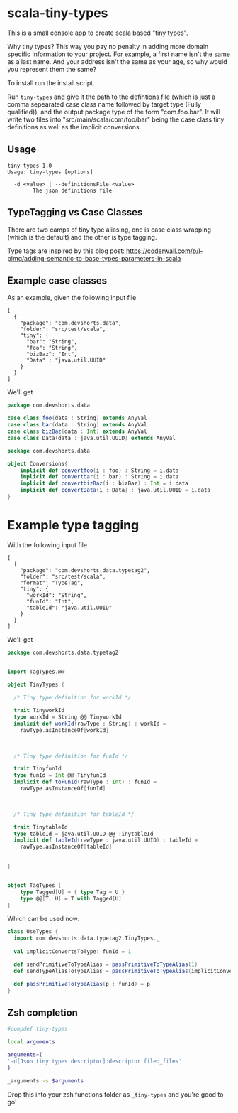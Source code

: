 # scala-tiny-types

This is a small console app to create scala based "tiny types". 

Why tiny types? This way you pay no penalty in adding more domain specific information to your project. For example,
a first name isn't the same as a last name. And your address isn't the same as your age, so why would you represent them the same?

To install run the install script.

Run `tiny-types` and give it the path to the defintions file (which is just a comma sepearated case class name followed by target type (Fully qualified)),
and the output package type of the form "com.foo.bar".  It will write two files into "src/main/scala/com/foo/bar" being the case class tiny 
definitions as well as the implicit conversions.

## Usage

```
tiny-types 1.0
Usage: tiny-types [options]

  -d <value> | --definitionsFile <value>
        The json definitions file
```        

## TypeTagging vs Case Classes

There are two camps of tiny type aliasing, one is case class wrapping (which is the default) and the other is type tagging.

Type tags are inspired by this blog post: https://coderwall.com/p/l-plmq/adding-semantic-to-base-types-parameters-in-scala

## Example case classes

As an example, given the following input file

```
[
  {
    "package": "com.devshorts.data",
    "folder": "src/test/scala",
    "tiny": {
      "bar": "String",
      "foo": "String",
      "bizBaz": "Int",
      "Data" : "java.util.UUID"
    }
  }
]
```

We'll get 

```scala
package com.devshorts.data

case class foo(data : String) extends AnyVal
case class bar(data : String) extends AnyVal
case class bizBaz(data : Int) extends AnyVal
case class Data(data : java.util.UUID) extends AnyVal
```

```scala
package com.devshorts.data

object Conversions{
    implicit def convertfoo(i : foo) : String = i.data
    implicit def convertbar(i : bar) : String = i.data
    implicit def convertbizBaz(i : bizBaz) : Int = i.data
    implicit def convertData(i : Data) : java.util.UUID = i.data
}
```

# Example type tagging

With the following input file

```
[
  {
    "package": "com.devshorts.data.typetag2",
    "folder": "src/test/scala",
    "format": "TypeTag",
    "tiny": {
      "workId": "String",
      "funId": "Int",
      "tableId": "java.util.UUID"
    }
  }
]
```

We'll get

```scala
package com.devshorts.data.typetag2


import TagTypes.@@

object TinyTypes {
   
  /* Tiny type definition for workId */

  trait TinyworkId
  type workId = String @@ TinyworkId
  implicit def workId(rawType : String) : workId =
    rawType.asInstanceOf[workId]

    

  /* Tiny type definition for funId */

  trait TinyfunId
  type funId = Int @@ TinyfunId
  implicit def toFunId(rawType : Int) : funId =
    rawType.asInstanceOf[funId]

    

  /* Tiny type definition for tableId */

  trait TinytableId
  type tableId = java.util.UUID @@ TinytableId
  implicit def tableId(rawType : java.util.UUID) : tableId =
    rawType.asInstanceOf[tableId]

    
}


object TagTypes {
    type Tagged[U] = { type Tag = U }
    type @@[T, U] = T with Tagged[U]
}
```

Which can be used now:

```scala
class UseTypes {
  import com.devshorts.data.typetag2.TinyTypes._
  
  val implicitConvertsToType: funId = 1

  def sendPrimitiveToTypeAlias = passPrimitiveToTypeAlias(1)
  def sendTypeAliasToTypeAlias = passPrimitiveToTypeAlias(implicitConvertsToType)

  def passPrimitiveToTypeAlias(p : funId) = p
}
```

## Zsh completion

```zsh
#compdef tiny-types

local arguments

arguments=(
'-d[Json tiny types descriptor]:descriptor file:_files'
)

_arguments -s $arguments
```

Drop this into your zsh functions folder as `_tiny-types` and you're good to go!



